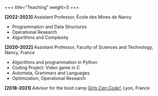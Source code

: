 +++
title="Teaching"
weight=5
+++

**[2022-2023]** Assistant Professor, École des Mines de Nancy
- Programmation and Data Structures
- Operational Research
- Algorithms and Complexity

**[2020-2022]** Assistant Professor, Faculty of Sciences and Technology, Nancy, France
- Algorithms and programmation in Python
- Coding Project: Video game in C
- Automata, Grammars and Languages
- Optimization, Operational Research

**[2018-2021]** Advisor for the boot camp [_Girls Can Code!_](https://girlscancode.fr/), Lyon, France